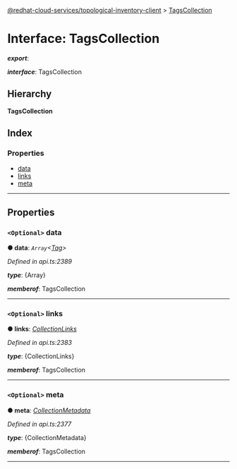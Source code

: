 [@redhat-cloud-services/topological-inventory-client](../README.md) > [TagsCollection](../interfaces/tagscollection.md)

# Interface: TagsCollection

*__export__*: 

*__interface__*: TagsCollection

## Hierarchy

**TagsCollection**

## Index

### Properties

* [data](tagscollection.md#data)
* [links](tagscollection.md#links)
* [meta](tagscollection.md#meta)

---

## Properties

<a id="data"></a>

### `<Optional>` data

**● data**: *`Array`<[Tag](tag.md)>*

*Defined in api.ts:2389*

*__type__*: {Array}

*__memberof__*: TagsCollection

___
<a id="links"></a>

### `<Optional>` links

**● links**: *[CollectionLinks](collectionlinks.md)*

*Defined in api.ts:2383*

*__type__*: {CollectionLinks}

*__memberof__*: TagsCollection

___
<a id="meta"></a>

### `<Optional>` meta

**● meta**: *[CollectionMetadata](collectionmetadata.md)*

*Defined in api.ts:2377*

*__type__*: {CollectionMetadata}

*__memberof__*: TagsCollection

___

